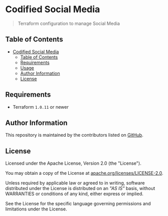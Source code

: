 # Codified Social Media

> Terraform configuration to manage Social Media

## Table of Contents

- [Codified Social Media](#codified-social-media)
  - [Table of Contents](#table-of-contents)
  - [Requirements](#requirements)
  - [Usage](#usage)
  - [Author Information](#author-information)
  - [License](#license)

## Requirements

- Terraform `1.0.11` or newer

## Author Information

This repository is maintained by the contributors listed on [GitHub](https://github.com/ksatirli/codified-social-media/graphs/contributors).

## License

Licensed under the Apache License, Version 2.0 (the "License").

You may obtain a copy of the License at [apache.org/licenses/LICENSE-2.0](http://www.apache.org/licenses/LICENSE-2.0).

Unless required by applicable law or agreed to in writing, software distributed under the License is distributed on an _"AS IS"_ basis, without WARRANTIES or conditions of any kind, either express or implied.

See the License for the specific language governing permissions and limitations under the License.

